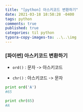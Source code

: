 ```yaml
---
title: "[python] 아스키코드 변환하기"
date: 2021-03-18 18:58:28 -0400
tags: python
comments: true
published: true
categories: til python
typora-copy-images-to: ..\..\img
---
```


### [파이썬] 아스키코드 변환하기

- `ord()` : 문자 -> 아스키코드

- `chr()` : 아스키코드 -> 문자


```python
print ord('A')
#65
```

```python
print chr(65)
#A
```